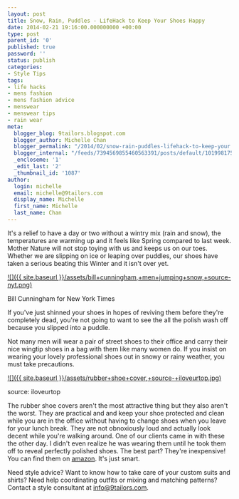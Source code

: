 ```yaml
---
layout: post
title: Snow, Rain, Puddles - LifeHack to Keep Your Shoes Happy
date: 2014-02-21 19:16:00.000000000 +00:00
type: post
parent_id: '0'
published: true
password: ''
status: publish
categories:
- Style Tips
tags:
- life hacks
- mens fashion
- mens fashion advice
- menswear
- menswear tips
- rain wear
meta:
  blogger_blog: 9tailors.blogspot.com
  blogger_author: Michelle Chan
  blogger_permalink: "/2014/02/snow-rain-puddles-lifehack-to-keep-your.html"
  blogger_internal: "/feeds/7394569855460563391/posts/default/1019981753301134285"
  _encloseme: '1'
  _edit_last: '2'
  _thumbnail_id: '1087'
author:
  login: michelle
  email: michelle@9tailors.com
  display_name: Michelle
  first_name: Michelle
  last_name: Chan
---
```

It's a relief to have a day or two without a wintry mix (rain and snow), the temperatures are warming up and it feels like Spring compared to last week. Mother Nature will not stop toying with us and keeps us on our toes. Whether we are slipping on ice or leaping over puddles, our shoes have taken a serious beating this Winter and it isn't over yet.

[![]({{ site.baseurl }}/assets/bill+cunningham,+men+jumping+snow,+source-nyt.png)](http://4.bp.blogspot.com/-UV_SgTk7wf0/UwefICB6tSI/AAAAAAAABPU/T3OIluUUNdo/s1600/bill+cunningham,+men+jumping+snow,+source-nyt.png)

Bill Cunningham for New York Times

If you've just shinned your shoes in hopes of reviving them before they're completely dead, you're not going to want to see the all the polish wash off because you slipped into a puddle.

Not many men will wear a pair of street shoes to their office and carry their nice wingtip shoes in a bag with them like many women do. If you insist on wearing your lovely professional shoes out in snowy or rainy weather, you must take precautions.

[![]({{ site.baseurl }}/assets/rubber+shoe+cover,+source-+iloveurtop.jpg)](http://4.bp.blogspot.com/-MMBX1DlCToY/Uwei8_MoOkI/AAAAAAAABPw/ZuhJ9e40JwY/s1600/rubber+shoe+cover,+source-+iloveurtop.jpg)

source: iloveurtop

The rubber shoe covers aren't the most attractive thing but they also aren't the worst. They are practical and and keep your shoe protected and clean while you are in the office without having to change shoes when you leave for your lunch break. They are not obnoxiously loud and actually look decent while you're walking around. One of our clients came in with these the other day. I didn't even realize he was wearing them until he took them off to reveal perfectly polished shoes. The best part? They're inexpensive! You can find them on [amazon](http://www.amazon.com/Totes-Geometric-Overshoe-Size-9-5/dp/B002NWZLTS). It's just smart.

Need style advice? Want to know how to take care of your custom suits and shirts? Need help coordinating outfits or mixing and matching patterns? Contact a style consultant at info@9tailors.com.